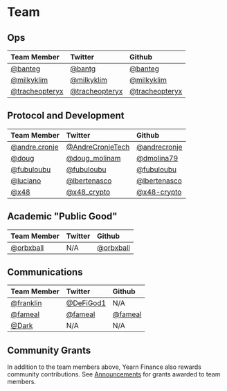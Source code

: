 # Team

## Ops

| Team Member | Twitter | Github |
| :--- | :--- | :--- |
| [@banteg](https://gov.yearn.finance/u/banteg) | [@bantg](https://twitter.com/bantg) | [@banteg](https://github.com/banteg) |
| [@milkyklim](https://gov.yearn.finance/u/milkyklim) | [@milkyklim](https://twitter.com/milkyklim) | [@milkyklim](https://github.com/milkyklim) |
| [@tracheopteryx](https://gov.yearn.finance/u/tracheopteryx) | [@tracheopteryx](https://twitter.com/tracheopteryx) | [@tracheopteryx](https://github.com/tracheopteryx) |

## Protocol and Development

| Team Member | Twitter | Github |
| :--- | :--- | :--- |
| [@andre.cronje](https://gov.yearn.finance/u/andre.cronje) | [@AndreCronjeTech](https://twitter.com/andrecronjetech) | [@andrecronje](https://github.com/andrecronje) |
| [@doug](https://gov.yearn.finance/u/doug) | [@doug\_molinam](https://twitter.com/doug_molinam) | [@dmolina79](https://github.com/dmolina79) |
| [@fubuloubu](https://gov.yearn.finance/u/fubuloubu) | [@fubuloubu](https://twitter.com/fubuloubu) | [@fubuloubu](https://github.com/fubuloubu) |
| [@luciano](https://gov.yearn.finance/u/luciano) | [@lbertenasco](https://twitter.com/lbertenasco) | [@lbertenasco](https://github.com/lbertenasco) |
| [@x48](https://gov.yearn.finance/u/x48) | [@x48\_crypto](https://twitter.com/x48_crypto) | [@x48-crypto](https://github.com/x48-crypto/) |

## Academic "Public Good"

| Team Member | Twitter | Github |
| :--- | :--- | :--- |
| [@orbxball](https://gov.yearn.finance/u/orbxball) | N/A | [@orbxball](https://github.com/orbxball) |

## Communications

| Team Member | Twitter | Github |
| :--- | :--- | :--- |
| [@franklin](https://gov.yearn.finance/u/franklin) | [@DeFiGod1](https://twitter.com/DeFiGod1) | N/A |
| [@fameal](https://gov.yearn.finance/u/fameal) | [@fameal](https://twitter.com/fameal) | [@fameal](https://github.com/fameal) |
| [@Dark](https://gov.yearn.finance/u/dark) | N/A | N/A |

## Community Grants

In addition to the team members above, Yearn Finance also rewards community contributions. See [Announcements](https://gov.yearn.finance/c/announcement/14) for grants awarded to team members.


